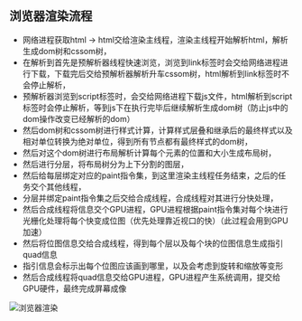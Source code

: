## 浏览器渲染流程

- 网络进程获取html -> html交给渲染主线程，渲染主线程开始解析html，解析生成dom树和cssom树，
- 在解析到首先是预解析器线程快速浏览，浏览到link标签时会交给网络进程进行下载，下载完后交给预解析器解析升车cssom树，html解析到link标签时不会停止解析，
- 预解析器浏览到script标签时，会交给网络进程下载js文件，html解析到script标签时会停止解析，等到js下在执行完毕后继续解析生成dom树（防止js中的dom操作改变已经解析的dom）
- 然后dom树和cssom树进行样式计算，计算样式层叠和继承后的最终样式以及相对单位转换为绝对单位，得到所有节点都有最终样式的dom树，
- 然后对这个dom树进行布局解析计算每个元素的位置和大小生成布局树，
- 然后进行分层，将布局树分为上下分割的图层，
- 然后给每层绑定对应的paint指令集，到这里渲染主线程任务结束，之后的任务交个其他线程，
- 分层并绑定paint指令集之后交给合成线程，合成线程对其进行分快处理，
- 然后合成线程将信息交个GPU进程，GPU进程根据paint指令集对每个块进行光栅化处理将每个快变成位图（优先处理靠近视口的快）（此过程会用到GPU加速）
- 然后将位图信息交给合成线程，得到每个层以及每个块的位图信息生成指引quad信息
- 指引信息会标示出每个位图应该画到哪里，以及会考虑到旋转和缩放等变形
- 然后合成线程将quad信息交给GPU进程，GPU进程产生系统调用，提交给GPU硬件，最终完成屏幕成像

![浏览器渲染](https://www.kecat.top/post/20231014235023.png)
